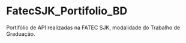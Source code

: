 # FatecSJK_Portifolio_BD
Portifólio de API realizadas na FATEC SJK, modalidade do Trabalho de Graduação.
